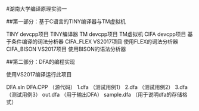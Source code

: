 #湖南大学编译原理实验一

##第一部分：基于C语言的TINY编译器与TM虚拟机

TINY		devcpp项目		TINY编译器
TM			devcpp项目		TM虚拟机
CIFA		devcpp项目		基于条件编译的词法分析器
CIFA_FLEX	VS2017项目		使用FLEX的词法分析器
CIFA_BISON	VS2017项目		使用BISON的语法分析器

##第二部分：DFA的编程实现

使用VS2017编译运行此项目

DFA.sln
	DFA.CPP		（源代码）
	1.dfa		（测试用例1）
	2.dfa		（测试用例2）
	3.dfa		（测试用例3）
	out.dfa		（用于输出DFA）
	sample.dfa	（用于说明dfa的存储格式）